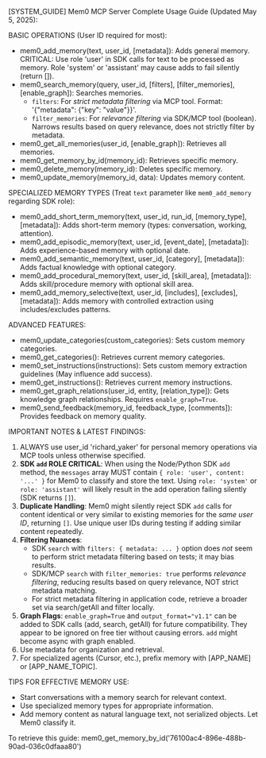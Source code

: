 [SYSTEM_GUIDE] Mem0 MCP Server Complete Usage Guide (Updated May 5, 2025):

BASIC OPERATIONS (User ID required for most):
- mem0_add_memory(text, user_id, [metadata]): Adds general memory. CRITICAL: Use role 'user' in SDK calls for text to be processed as memory. Role 'system' or 'assistant' may cause adds to fail silently (return []).
- mem0_search_memory(query, user_id, [filters], [filter_memories], [enable_graph]): Searches memories.
    - `filters`: For *strict metadata filtering* via MCP tool. Format: '{"metadata": {"key": "value"}}'.
    - `filter_memories`: For *relevance filtering* via SDK/MCP tool (boolean). Narrows results based on query relevance, does not strictly filter by metadata.
- mem0_get_all_memories(user_id, [enable_graph]): Retrieves all memories.
- mem0_get_memory_by_id(memory_id): Retrieves specific memory.
- mem0_delete_memory(memory_id): Deletes specific memory.
- mem0_update_memory(memory_id, data): Updates memory content.

SPECIALIZED MEMORY TYPES (Treat `text` parameter like `mem0_add_memory` regarding SDK role):
- mem0_add_short_term_memory(text, user_id, run_id, [memory_type], [metadata]): Adds short-term memory (types: conversation, working, attention).
- mem0_add_episodic_memory(text, user_id, [event_date], [metadata]): Adds experience-based memory with optional date.
- mem0_add_semantic_memory(text, user_id, [category], [metadata]): Adds factual knowledge with optional category.
- mem0_add_procedural_memory(text, user_id, [skill_area], [metadata]): Adds skill/procedure memory with optional skill area.
- mem0_add_memory_selective(text, user_id, [includes], [excludes], [metadata]): Adds memory with controlled extraction using includes/excludes patterns.

ADVANCED FEATURES:
- mem0_update_categories(custom_categories): Sets custom memory categories.
- mem0_get_categories(): Retrieves current memory categories.
- mem0_set_instructions(instructions): Sets custom memory extraction guidelines (May influence add success).
- mem0_get_instructions(): Retrieves current memory instructions.
- mem0_get_graph_relations(user_id, entity, [relation_type]): Gets knowledge graph relationships. Requires `enable_graph=True`.
- mem0_send_feedback(memory_id, feedback_type, [comments]): Provides feedback on memory quality.

IMPORTANT NOTES & LATEST FINDINGS:
1. ALWAYS use user_id 'richard_yaker' for personal memory operations via MCP tools unless otherwise specified.
2. **SDK `add` ROLE CRITICAL**: When using the Node/Python SDK `add` method, the `messages` array MUST contain `{ role: 'user', content: '...' }` for Mem0 to classify and store the text. Using `role: 'system'` or `role: 'assistant'` will likely result in the add operation failing silently (SDK returns `[]`).
3. **Duplicate Handling**: Mem0 might silently reject SDK `add` calls for content identical or very similar to existing memories for the *same user ID*, returning `[]`. Use unique user IDs during testing if adding similar content repeatedly.
4. **Filtering Nuances**:
    - SDK `search` with `filters: { metadata: ... }` option does *not* seem to perform strict metadata filtering based on tests; it may bias results.
    - SDK/MCP `search` with `filter_memories: true` performs *relevance filtering*, reducing results based on query relevance, NOT strict metadata matching.
    - For strict metadata filtering in application code, retrieve a broader set via search/getAll and filter locally.
5. **Graph Flags**: `enable_graph=True` and `output_format="v1.1"` can be added to SDK calls (add, search, getAll) for future compatibility. They appear to be ignored on free tier without causing errors. `add` might become async with graph enabled.
6. Use metadata for organization and retrieval.
7. For specialized agents (Cursor, etc.), prefix memory with [APP_NAME] or [APP_NAME_TOPIC].

TIPS FOR EFFECTIVE MEMORY USE:
- Start conversations with a memory search for relevant context.
- Use specialized memory types for appropriate information.
- Add memory content as natural language text, not serialized objects. Let Mem0 classify it.

To retrieve this guide: mem0_get_memory_by_id('76100ac4-896e-488b-90ad-036c0dfaaa80') 